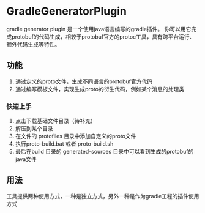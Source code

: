 # GradleGeneratorPlugin

gradle generator plugin 是一个使用java语言编写的gradle插件。 你可以用它完成protobuf的代码生成，相较于protobuf官方的protoc工具，具有跨平台运行、额外代码生成等特性。

## 功能

1. 通过定义的proto文件，生成不同语言的protobuf官方代码
2. 通过编写模板文件，实现生成proto的衍生代码，例如某个消息的处理类

### 快速上手

1. 点击下载基础文件目录（待补充）
2. 解压到某个目录
3. 在文件的 protofiles 目录中添加自定义的proto文件
4. 执行proto-build.bat 或者 proto-build.sh
5. 最后在build 目录的 generated-sources 目录中可以看到生成的protobuf的java文件

## 用法

工具提供两种使用方式，一种是独立方式，另外一种是作为gradle工程的插件使用方式